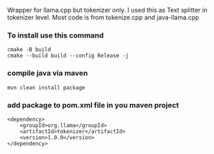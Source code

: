 Wrapper for llama.cpp but tokenizer only. I used this as Text splitter in tokenizer level. Most code is from tokenize.cpp and java-llama.cpp

### To install use this command
```
cmake -B build
cmake --build build --config Release -j
```

### compile java via maven
```
mvn clean install package
```

### add package to pom.xml file in you maven project
```
<dependency>
    <groupId>org.llama</groupId>
    <artifactId>tokenizer</artifactId>
    <version>1.0.0</version>
</dependency>
```